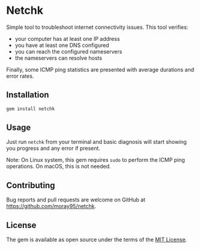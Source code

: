 # Netchk

Simple tool to troubleshoot internet connectivity issues. This tool verifies:

- your computer has at least one IP address
- you have at least one DNS configured
- you can reach the configured nameservers
- the nameservers can resolve hosts

Finally, some ICMP ping statistics are presented with average durations and error rates. 

## Installation

```sh
gem install netchk
```

## Usage

Just run `netchk` from your terminal and basic diagnosis will start showing you progress and
any error if present.

Note: On Linux system, this gem requires `sudo` to perform the ICMP ping operations. On macOS, this is not needed.  

## Contributing

Bug reports and pull requests are welcome on GitHub at https://github.com/moray95/netchk.

## License

The gem is available as open source under the terms of the [MIT License](https://opensource.org/licenses/MIT).
